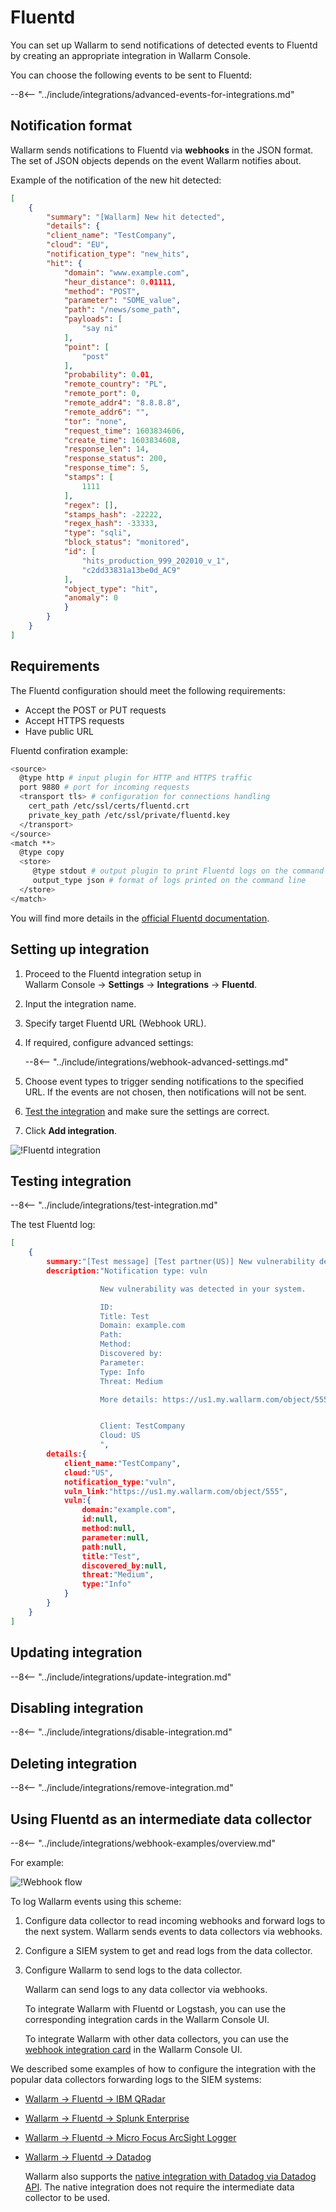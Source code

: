 # Fluentd

You can set up Wallarm to send notifications of detected events to Fluentd by creating an appropriate integration in Wallarm Console.

You can choose the following events to be sent to Fluentd:

--8<-- "../include/integrations/advanced-events-for-integrations.md"

## Notification format

Wallarm sends notifications to Fluentd via **webhooks** in the JSON format. The set of JSON objects depends on the event Wallarm notifies about.

Example of the notification of the new hit detected:

```json
[
    {
        "summary": "[Wallarm] New hit detected",
        "details": {
        "client_name": "TestCompany",
        "cloud": "EU",
        "notification_type": "new_hits",
        "hit": {
            "domain": "www.example.com",
            "heur_distance": 0.01111,
            "method": "POST",
            "parameter": "SOME_value",
            "path": "/news/some_path",
            "payloads": [
                "say ni"
            ],
            "point": [
                "post"
            ],
            "probability": 0.01,
            "remote_country": "PL",
            "remote_port": 0,
            "remote_addr4": "8.8.8.8",
            "remote_addr6": "",
            "tor": "none",
            "request_time": 1603834606,
            "create_time": 1603834608,
            "response_len": 14,
            "response_status": 200,
            "response_time": 5,
            "stamps": [
                1111
            ],
            "regex": [],
            "stamps_hash": -22222,
            "regex_hash": -33333,
            "type": "sqli",
            "block_status": "monitored",
            "id": [
                "hits_production_999_202010_v_1",
                "c2dd33831a13be0d_AC9"
            ],
            "object_type": "hit",
            "anomaly": 0
            }
        }
    }
]
```

## Requirements

The Fluentd configuration should meet the following requirements:

* Accept the POST or PUT requests
* Accept HTTPS requests
* Have public URL

Fluentd confiration example:

```bash linenums="1"
<source>
  @type http # input plugin for HTTP and HTTPS traffic
  port 9880 # port for incoming requests
  <transport tls> # configuration for connections handling
    cert_path /etc/ssl/certs/fluentd.crt
    private_key_path /etc/ssl/private/fluentd.key
  </transport>
</source>
<match **>
  @type copy
  <store>
     @type stdout # output plugin to print Fluentd logs on the command line
     output_type json # format of logs printed on the command line
  </store>
</match>
```

You will find more details in the [official Fluentd documentation](https://docs.datadoghq.com/integrations/fluentd).

## Setting up integration

1. Proceed to the Fluentd integration setup in Wallarm Console → **Settings** → **Integrations** → **Fluentd**.
1. Input the integration name.
1. Specify target Fluentd URL (Webhook URL).
1. If required, configure advanced settings:

    --8<-- "../include/integrations/webhook-advanced-settings.md"
1. Choose event types to trigger sending notifications to the specified URL. If the events are not chosen, then notifications will not be sent.
1. [Test the integration](#testing-integration) and make sure the settings are correct.
1. Click **Add integration**.

![!Fluentd integration](../../../images/user-guides/settings/integrations/add-fluentd-integration.png)

## Testing integration

--8<-- "../include/integrations/test-integration.md"

The test Fluentd log:

```json
[
    {
        summary:"[Test message] [Test partner(US)] New vulnerability detected",
        description:"Notification type: vuln

                    New vulnerability was detected in your system.

                    ID: 
                    Title: Test
                    Domain: example.com
                    Path: 
                    Method: 
                    Discovered by: 
                    Parameter: 
                    Type: Info
                    Threat: Medium

                    More details: https://us1.my.wallarm.com/object/555


                    Client: TestCompany
                    Cloud: US
                    ",
        details:{
            client_name:"TestCompany",
            cloud:"US",
            notification_type:"vuln",
            vuln_link:"https://us1.my.wallarm.com/object/555",
            vuln:{
                domain:"example.com",
                id:null,
                method:null,
                parameter:null,
                path:null,
                title:"Test",
                discovered_by:null,
                threat:"Medium",
                type:"Info"
            }
        }
    }
]
```

## Updating integration

--8<-- "../include/integrations/update-integration.md"

## Disabling integration

--8<-- "../include/integrations/disable-integration.md"

## Deleting integration

--8<-- "../include/integrations/remove-integration.md"

## Using Fluentd as an intermediate data collector

--8<-- "../include/integrations/webhook-examples/overview.md"

For example:

![!Webhook flow](../../../images/user-guides/settings/integrations/webhook-examples/fluentd/qradar-scheme.png)

To log Wallarm events using this scheme:

1. Configure data collector to read incoming webhooks and forward logs to the next system. Wallarm sends events to data collectors via webhooks.
1. Configure a SIEM system to get and read logs from the data collector.
1. Configure Wallarm to send logs to the data collector.

    Wallarm can send logs to any data collector via webhooks.

    To integrate Wallarm with Fluentd or Logstash, you can use the corresponding integration cards in the Wallarm Console UI.

    To integrate Wallarm with other data collectors, you can use the [webhook integration card](webhook.md) in the Wallarm Console UI.

We described some examples of how to configure the integration with the popular data collectors forwarding logs to the SIEM systems:

* [Wallarm → Fluentd → IBM QRadar](webhook-examples/fluentd-qradar.md)
* [Wallarm → Fluentd → Splunk Enterprise](webhook-examples/fluentd-splunk.md)
* [Wallarm → Fluentd → Micro Focus ArcSight Logger](webhook-examples/fluentd-arcsight-logger.md)
* [Wallarm → Fluentd → Datadog](webhook-examples/fluentd-logstash-datadog.md)

    Wallarm also supports the [native integration with Datadog via Datadog API](datadog.md). The native integration does not require the intermediate data collector to be used.
